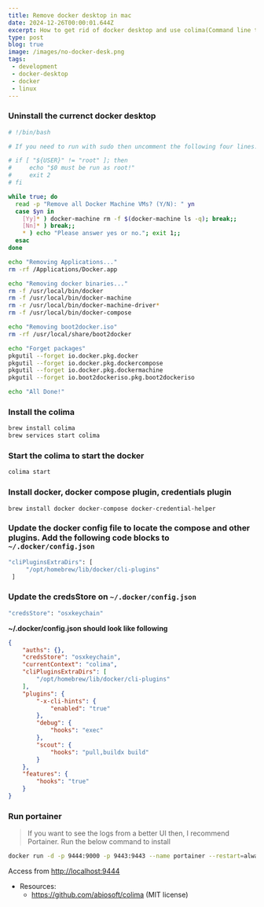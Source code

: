 ```yaml
---
title: Remove docker desktop in mac
date: 2024-12-26T00:00:01.644Z
excerpt: How to get rid of docker desktop and use colima(Command line tools.)
type: post
blog: true
image: /images/no-docker-desk.png
tags:
 - development
 - docker-desktop
 - docker
 - linux
---
```


### Uninstall the currenct docker desktop

```bash
# !/bin/bash

# If you need to run with sudo then uncomment the following four lines.

# if [ "${USER}" != "root" ]; then
#     echo "$0 must be run as root!"
#     exit 2
# fi

while true; do
  read -p "Remove all Docker Machine VMs? (Y/N): " yn
  case $yn in
    [Yy]* ) docker-machine rm -f $(docker-machine ls -q); break;;
    [Nn]* ) break;;
    * ) echo "Please answer yes or no."; exit 1;;
  esac
done

echo "Removing Applications..."
rm -rf /Applications/Docker.app

echo "Removing docker binaries..."
rm -f /usr/local/bin/docker
rm -f /usr/local/bin/docker-machine
rm -r /usr/local/bin/docker-machine-driver*
rm -f /usr/local/bin/docker-compose

echo "Removing boot2docker.iso"
rm -rf /usr/local/share/boot2docker

echo "Forget packages"
pkgutil --forget io.docker.pkg.docker
pkgutil --forget io.docker.pkg.dockercompose
pkgutil --forget io.docker.pkg.dockermachine
pkgutil --forget io.boot2dockeriso.pkg.boot2dockeriso

echo "All Done!"
```

### Install the colima

```bash
brew install colima
brew services start colima
```

### Start the colima to start the docker

```bash
colima start
```

### Install docker, docker compose plugin, credentials plugin

```brew install docker docker-compose docker-credential-helper```

### Update the docker config file to locate the compose and other plugins. Add the following code blocks to `~/.docker/config.json`

```bash
"cliPluginsExtraDirs": [
     "/opt/homebrew/lib/docker/cli-plugins"
 ]
 ```

### Update the credsStore on `~/.docker/config.json`

```bash
"credsStore": "osxkeychain"
```

**~/.docker/config.json should look like following**

```json
{
    "auths": {},
    "credsStore": "osxkeychain",
    "currentContext": "colima",
    "cliPluginsExtraDirs": [
        "/opt/homebrew/lib/docker/cli-plugins"
    ],
    "plugins": {
        "-x-cli-hints": {
            "enabled": "true"
        },
        "debug": {
            "hooks": "exec"
        },
        "scout": {
            "hooks": "pull,buildx build"
        }
    },
    "features": {
        "hooks": "true"
    }
}
```

### Run portainer

> If you want to see the logs from a better UI then, I recommend Portainer. Run the below command to install

```bash
docker run -d -p 9444:9000 -p 9443:9443 --name portainer --restart=always -v /var/run/docker.sock:/var/run/docker.sock -v portainer_data:/data portainer/portainer-ce:2.21.5
```

Access from <http://localhost:9444>

* Resources:
  * <https://github.com/abiosoft/colima> (MIT license)
